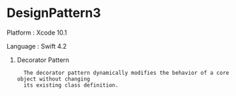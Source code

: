 # DesignPattern3

Platform : Xcode 10.1

Language : Swift 4.2


1. Decorator Pattern

         The decorator pattern dynamically modifies the behavior of a core object without changing
         its existing class definition.
